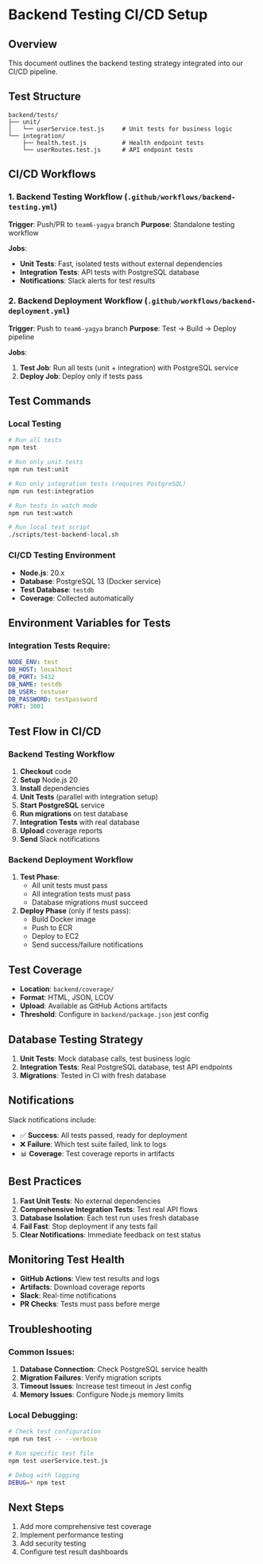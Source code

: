 # Backend Testing CI/CD Setup

## Overview
This document outlines the backend testing strategy integrated into our CI/CD pipeline.

## Test Structure
```
backend/tests/
├── unit/
│   └── userService.test.js     # Unit tests for business logic
└── integration/
    ├── health.test.js          # Health endpoint tests
    └── userRoutes.test.js      # API endpoint tests
```

## CI/CD Workflows

### 1. Backend Testing Workflow (`.github/workflows/backend-testing.yml`)
**Trigger**: Push/PR to `team6-yagya` branch
**Purpose**: Standalone testing workflow

**Jobs**:
- **Unit Tests**: Fast, isolated tests without external dependencies
- **Integration Tests**: API tests with PostgreSQL database
- **Notifications**: Slack alerts for test results

### 2. Backend Deployment Workflow (`.github/workflows/backend-deployment.yml`)
**Trigger**: Push to `team6-yagya` branch
**Purpose**: Test → Build → Deploy pipeline

**Jobs**:
1. **Test Job**: Run all tests (unit + integration) with PostgreSQL service
2. **Deploy Job**: Deploy only if tests pass

## Test Commands

### Local Testing
```bash
# Run all tests
npm test

# Run only unit tests
npm run test:unit

# Run only integration tests (requires PostgreSQL)
npm run test:integration

# Run tests in watch mode
npm run test:watch

# Run local test script
./scripts/test-backend-local.sh
```

### CI/CD Testing Environment
- **Node.js**: 20.x
- **Database**: PostgreSQL 13 (Docker service)
- **Test Database**: `testdb`
- **Coverage**: Collected automatically

## Environment Variables for Tests

### Integration Tests Require:
```yaml
NODE_ENV: test
DB_HOST: localhost
DB_PORT: 5432
DB_NAME: testdb
DB_USER: testuser
DB_PASSWORD: testpassword
PORT: 3001
```

## Test Flow in CI/CD

### Backend Testing Workflow
1. **Checkout** code
2. **Setup** Node.js 20
3. **Install** dependencies
4. **Unit Tests** (parallel with integration setup)
5. **Start PostgreSQL** service
6. **Run migrations** on test database
7. **Integration Tests** with real database
8. **Upload** coverage reports
9. **Send** Slack notifications

### Backend Deployment Workflow
1. **Test Phase**:
   - All unit tests must pass
   - All integration tests must pass
   - Database migrations must succeed
2. **Deploy Phase** (only if tests pass):
   - Build Docker image
   - Push to ECR
   - Deploy to EC2
   - Send success/failure notifications

## Test Coverage
- **Location**: `backend/coverage/`
- **Format**: HTML, JSON, LCOV
- **Upload**: Available as GitHub Actions artifacts
- **Threshold**: Configure in `backend/package.json` jest config

## Database Testing Strategy
1. **Unit Tests**: Mock database calls, test business logic
2. **Integration Tests**: Real PostgreSQL database, test API endpoints
3. **Migrations**: Tested in CI with fresh database

## Notifications
Slack notifications include:
- ✅ **Success**: All tests passed, ready for deployment
- ❌ **Failure**: Which test suite failed, link to logs
- 📊 **Coverage**: Test coverage reports in artifacts

## Best Practices
1. **Fast Unit Tests**: No external dependencies
2. **Comprehensive Integration Tests**: Test real API flows
3. **Database Isolation**: Each test run uses fresh database
4. **Fail Fast**: Stop deployment if any tests fail
5. **Clear Notifications**: Immediate feedback on test status

## Monitoring Test Health
- **GitHub Actions**: View test results and logs
- **Artifacts**: Download coverage reports
- **Slack**: Real-time notifications
- **PR Checks**: Tests must pass before merge

## Troubleshooting

### Common Issues:
1. **Database Connection**: Check PostgreSQL service health
2. **Migration Failures**: Verify migration scripts
3. **Timeout Issues**: Increase test timeout in Jest config
4. **Memory Issues**: Configure Node.js memory limits

### Local Debugging:
```bash
# Check test configuration
npm run test -- --verbose

# Run specific test file
npm test userService.test.js

# Debug with logging
DEBUG=* npm test
```

## Next Steps
1. Add more comprehensive test coverage
2. Implement performance testing
3. Add security testing
4. Configure test result dashboards
